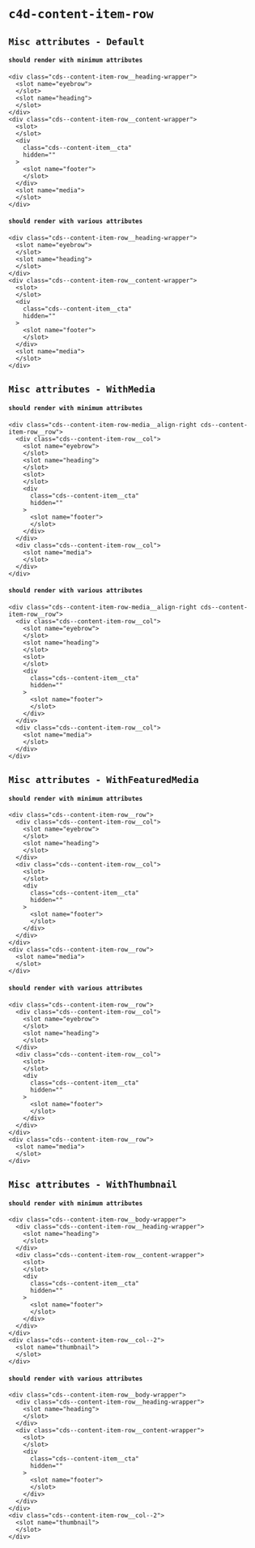 # `c4d-content-item-row`

## `Misc attributes - Default`

####   `should render with minimum attributes`

```
<div class="cds--content-item-row__heading-wrapper">
  <slot name="eyebrow">
  </slot>
  <slot name="heading">
  </slot>
</div>
<div class="cds--content-item-row__content-wrapper">
  <slot>
  </slot>
  <div
    class="cds--content-item__cta"
    hidden=""
  >
    <slot name="footer">
    </slot>
  </div>
  <slot name="media">
  </slot>
</div>

```

####   `should render with various attributes`

```
<div class="cds--content-item-row__heading-wrapper">
  <slot name="eyebrow">
  </slot>
  <slot name="heading">
  </slot>
</div>
<div class="cds--content-item-row__content-wrapper">
  <slot>
  </slot>
  <div
    class="cds--content-item__cta"
    hidden=""
  >
    <slot name="footer">
    </slot>
  </div>
  <slot name="media">
  </slot>
</div>

```

## `Misc attributes - WithMedia`

####   `should render with minimum attributes`

```
<div class="cds--content-item-row-media__align-right cds--content-item-row__row">
  <div class="cds--content-item-row__col">
    <slot name="eyebrow">
    </slot>
    <slot name="heading">
    </slot>
    <slot>
    </slot>
    <div
      class="cds--content-item__cta"
      hidden=""
    >
      <slot name="footer">
      </slot>
    </div>
  </div>
  <div class="cds--content-item-row__col">
    <slot name="media">
    </slot>
  </div>
</div>

```

####   `should render with various attributes`

```
<div class="cds--content-item-row-media__align-right cds--content-item-row__row">
  <div class="cds--content-item-row__col">
    <slot name="eyebrow">
    </slot>
    <slot name="heading">
    </slot>
    <slot>
    </slot>
    <div
      class="cds--content-item__cta"
      hidden=""
    >
      <slot name="footer">
      </slot>
    </div>
  </div>
  <div class="cds--content-item-row__col">
    <slot name="media">
    </slot>
  </div>
</div>

```

## `Misc attributes - WithFeaturedMedia`

####   `should render with minimum attributes`

```
<div class="cds--content-item-row__row">
  <div class="cds--content-item-row__col">
    <slot name="eyebrow">
    </slot>
    <slot name="heading">
    </slot>
  </div>
  <div class="cds--content-item-row__col">
    <slot>
    </slot>
    <div
      class="cds--content-item__cta"
      hidden=""
    >
      <slot name="footer">
      </slot>
    </div>
  </div>
</div>
<div class="cds--content-item-row__row">
  <slot name="media">
  </slot>
</div>

```

####   `should render with various attributes`

```
<div class="cds--content-item-row__row">
  <div class="cds--content-item-row__col">
    <slot name="eyebrow">
    </slot>
    <slot name="heading">
    </slot>
  </div>
  <div class="cds--content-item-row__col">
    <slot>
    </slot>
    <div
      class="cds--content-item__cta"
      hidden=""
    >
      <slot name="footer">
      </slot>
    </div>
  </div>
</div>
<div class="cds--content-item-row__row">
  <slot name="media">
  </slot>
</div>

```

## `Misc attributes - WithThumbnail`

####   `should render with minimum attributes`

```
<div class="cds--content-item-row__body-wrapper">
  <div class="cds--content-item-row__heading-wrapper">
    <slot name="heading">
    </slot>
  </div>
  <div class="cds--content-item-row__content-wrapper">
    <slot>
    </slot>
    <div
      class="cds--content-item__cta"
      hidden=""
    >
      <slot name="footer">
      </slot>
    </div>
  </div>
</div>
<div class="cds--content-item-row__col--2">
  <slot name="thumbnail">
  </slot>
</div>

```

####   `should render with various attributes`

```
<div class="cds--content-item-row__body-wrapper">
  <div class="cds--content-item-row__heading-wrapper">
    <slot name="heading">
    </slot>
  </div>
  <div class="cds--content-item-row__content-wrapper">
    <slot>
    </slot>
    <div
      class="cds--content-item__cta"
      hidden=""
    >
      <slot name="footer">
      </slot>
    </div>
  </div>
</div>
<div class="cds--content-item-row__col--2">
  <slot name="thumbnail">
  </slot>
</div>

```

